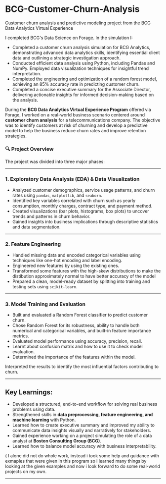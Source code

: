 # BCG-Customer-Churn-Analysis
Customer churn analysis and predictive modeling project from the BCG Data Analytics Virtual Experience

I completed BCG's Data Science on Forage. In the simulation I:
 - Completed a customer churn analysis simulation for BCG Analytics, demonstrating advanced data analytics skills, identifying essential client data and outlining a strategic investigation approach.
- Conducted efficient data analysis using Python, including Pandas and NumPy. Employed data visualization techniques for insightful trend interpretation.
- Completed the engineering and optimization of a random forest model, achieving an 85% accuracy rate in predicting customer churn.
- Completed a concise executive summary for the Associate Director, delivering actionable insights for informed decision-making based on the analysis.

During the **BCG Data Analytics Virtual Experience Program** offered via Forage, I worked on a real-world business scenario centered around **customer churn analysis** for a telecommunications company. The objective was to identify customers at risk of churning and develop a predictive model to help the business reduce churn rates and improve retention strategies.

### 🔍 Project Overview

The project was divided into three major phases:

---

### 1. **Exploratory Data Analysis (EDA) & Data Visualization**

* Analyzed customer demographics, service usage patterns, and churn rates using `pandas`, `matplotlib`, and `seaborn`.
* Identified key variables correlated with churn such as yearly consumption, monthly charges, contract type, and payment method.
* Created visualizations (bar plots, histograms, box plots) to uncover trends and patterns in churn behavior.
* Gained insights into business implications through descriptive statistics and data segmentation.

---

### 2. **Feature Engineering**

* Handled missing data and encoded categorical variables using techniques like one-hot encoding and label encoding.
* Engineered new features by using the existing ones.
* Transformed some features with the high-skew distributions to make the distibution approximately normal to have better accuracy of the model
* Prepared a clean, model-ready dataset by splitting into training and testing sets using `scikit-learn`.

---

### 3. Model Training and Evaluation
- Built and evaluated a Random Forest classifier to predict customer churn.
- Chose Random Forest for its robustness, ability to handle both numerical and categorical variables, and built-in feature importance metrics.
- Evaluated model performance using accuracy, precision, recall.
- Learnt about confusion matrix and how to use it to check model evaluation.
- Determined the importance of the features within the model.

Interpreted the results to identify the most influential factors contributing to churn.

---

## Key Learnings:

* Developed a structured, end-to-end workflow for solving real business problems using data.
* Strengthened skills in **data preprocessing, feature engineering, and machine learning** with Python.
* Learned how to create executive summary and improved my ability to communicate data insights visually and narratively for stakeholders.
* Gained experience working on a project simulating the role of a data analyst at **Boston Consulting Group (BCG)**.
* Learned how to balance model accuracy with business interpretability.

( I alone did not do whole work, instead i took some help and guidance with exmaples that were given in this program so i learned many things by looking at the given examples and now i look forward to do some real-world projects on my own.

---
